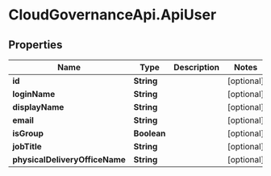 # CloudGovernanceApi.ApiUser

## Properties

Name | Type | Description | Notes
------------ | ------------- | ------------- | -------------
**id** | **String** |  | [optional] 
**loginName** | **String** |  | [optional] 
**displayName** | **String** |  | [optional] 
**email** | **String** |  | [optional] 
**isGroup** | **Boolean** |  | [optional] 
**jobTitle** | **String** |  | [optional] 
**physicalDeliveryOfficeName** | **String** |  | [optional] 


